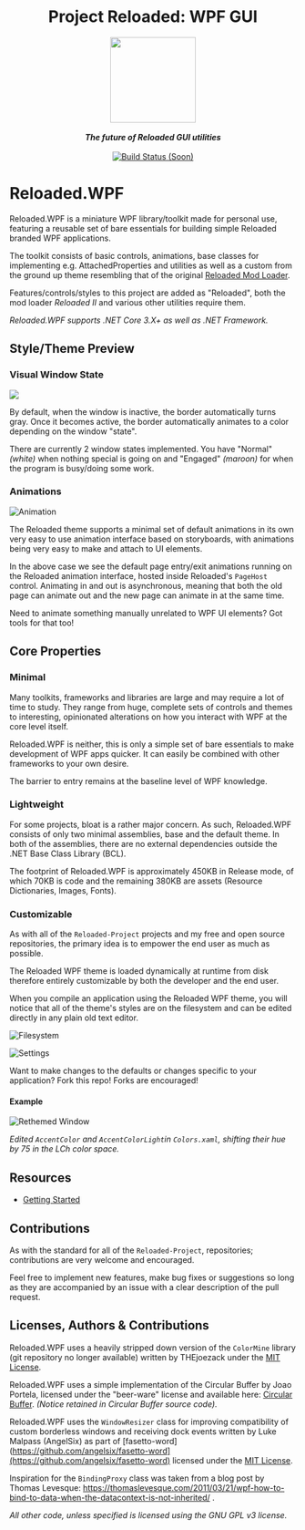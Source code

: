 

<div align="center">
	<h1>Project Reloaded: WPF GUI</h1>
	<img src="https://i.imgur.com/BjPn7rU.png" width="150" align="center" />
	<br/> <br/>
	<strong><i>The future of Reloaded GUI utilities</i></strong>
	<br/> <br/>
	<!-- Build Status -->
	<a href="https://ci.appveyor.com/project/sewer56lol/reloaded-wpf">
		<img src="" alt="Build Status (Soon)" />
	</a>
</div>

# Reloaded.WPF

Reloaded.WPF is a miniature WPF library/toolkit made for personal use, featuring a reusable set of bare essentials for building simple Reloaded branded WPF applications.

The toolkit consists of basic controls, animations, base classes for implementing e.g. AttachedProperties and utilities as well as a custom from the ground up theme resembling that of the original [Reloaded Mod Loader](https://github.com/Sewer56/Reloaded-Mod-Loader).

Features/controls/styles to this project are added as "Reloaded", both the mod loader *Reloaded II* and various other utilities require them.

*Reloaded.WPF supports .NET Core 3.X+ as well as .NET Framework.*

## Style/Theme Preview

### Visual Window State
![](https://i.imgur.com/Pvo8BPt.gif)

By default, when the window is inactive, the border automatically turns gray. Once it becomes active, the border automatically animates to a color depending on the window "state".

There are currently 2 window states implemented. You have "Normal" *(white)* when nothing special is going on and "Engaged" *(maroon)* for when the program is busy/doing some work.

### Animations
 
![Animation](https://i.imgur.com/NBbniBo.gif)

The Reloaded theme supports a minimal set of default animations in its own very easy to use animation interface based on storyboards, with animations being very easy to make and attach to UI elements. 

In the above case we see the default page entry/exit animations running on the Reloaded animation interface, hosted inside Reloaded's `PageHost` control. Animating in and out is asynchronous, meaning that both the old page can animate out and the new page can animate in at the same time.

Need to animate something manually unrelated to WPF UI elements? Got tools for that too!

## Core Properties

### Minimal

Many toolkits, frameworks and libraries are large and may require a lot of time to study. They range from huge, complete sets of controls and themes to interesting, opinionated alterations on how you interact with WPF at the core level itself.

Reloaded.WPF is neither, this is only a simple set of bare essentials to make development of WPF apps quicker. It can easily be combined with other frameworks to your own desire.

The barrier to entry remains at the baseline level of WPF knowledge.

### Lightweight

For some projects, bloat is a rather major concern. As such, Reloaded.WPF consists of only two minimal assemblies, base and the default theme. In both of the assemblies, there are no external dependencies outside the .NET Base Class Library (BCL).

The footprint of Reloaded.WPF is approximately 450KB in Release mode, of which 70KB is code and the remaining 380KB are assets (Resource Dictionaries, Images, Fonts).

### Customizable

As with all of the `Reloaded-Project` projects and my free and open source repositories, the primary idea is to empower the end user as much as possible.

The Reloaded WPF theme is loaded dynamically at runtime from disk therefore entirely customizable by both the developer and the end user.

When you compile an application using the Reloaded WPF theme, you will notice that all of the theme's styles are on the filesystem and can be edited directly in any plain old text editor.

![Filesystem](https://i.imgur.com/DbBQj2u.png)

![Settings](https://i.imgur.com/xSMvkTu.png)

Want to make changes to the defaults or changes specific to your application?
Fork this repo! Forks are encouraged!

#### Example
![Rethemed Window](https://i.imgur.com/RzFkE8v.png)

*Edited `AccentColor` and `AccentColorLight`in `Colors.xaml`, shifting their hue by 75 in the LCh color space.* 

## Resources
- [Getting Started](Docs/Getting-Started.md)


## Contributions
As with the standard for all of the  `Reloaded-Project`, repositories; contributions are very welcome and encouraged.

Feel free to implement new features, make bug fixes or suggestions so long as they are accompanied by an issue with a clear description of the pull request.

## Licenses, Authors & Contributions

Reloaded.WPF uses a heavily stripped down version of the `ColorMine` library (git repository no longer available) written by THEjoezack under the [MIT License](https://opensource.org/licenses/MIT).

Reloaded.WPF uses a simple implementation of the Circular Buffer by Joao Portela, licensed under the "beer-ware" license and available here: [Circular Buffer](https://github.com/joaoportela/CircullarBuffer-CSharp). *(Notice retained in Circular Buffer source code).*

Reloaded.WPF uses the `WindowResizer` class for improving compatibility of custom borderless windows and receiving dock events written by Luke Malpass (AngelSix) as part of [fasetto-word](https://github.com/angelsix/fasetto-word](https://github.com/angelsix/fasetto-word) licensed under the [MIT License](https://opensource.org/licenses/MIT).

Inspiration for the `BindingProxy` class was taken from a blog post by Thomas Levesque: https://thomaslevesque.com/2011/03/21/wpf-how-to-bind-to-data-when-the-datacontext-is-not-inherited/ .

*All other code, unless specified is licensed using the GNU GPL v3 license.*